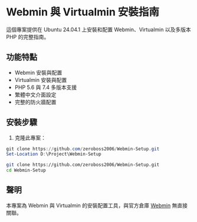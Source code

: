 # Webmin 與 Virtualmin 安裝指南

這個專案提供在 Ubuntu 24.04.1 上安裝和配置 Webmin、Virtualmin 以及多版本 PHP 的完整指南。

## 功能特點

- Webmin 安裝與配置
- Virtualmin 安裝與配置
- PHP 5.6 與 7.4 多版本支援
- 繁體中文介面設定
- 完整的防火牆配置

## 安裝步驟

1. 克隆此專案：
```powershell
git clone https://github.com/zeroboss2006/Webmin-Setup.git
Set-Location D:\Project\Webmin-Setup
```
```bash
git clone https://github.com/zeroboss2006/Webmin-Setup.git
cd Webmin-Setup
```

## 聲明
本專案為 Webmin 與 Virtualmin 的安裝配置工具，與官方倉庫 [Webmin](https://github.com/webmin/webmin) 無直接關聯。